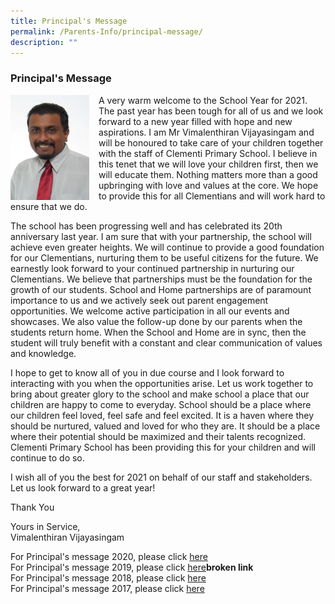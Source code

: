 ```yaml
---
title: Principal's Message
permalink: /Parents-Info/principal-message/
description: ""
---
```

### Principal's Message
		 
<img src="/images/principal%20message.jpg" style="width:25%;margin-right:15px;" align = "left">		 
		 
A very warm welcome to the School Year for 2021.<br>
The past year has been tough for all of us and we look forward to a new year filled with hope and new aspirations. I am Mr Vimalenthiran Vijayasingam and will be honoured to take care of your children together with the staff of Clementi Primary School. I believe in this tenet that we will love your children first, then we will educate them. Nothing matters more than a good upbringing with love and values at the core. We hope to provide this for all Clementians and will work hard to ensure that we do.

The school has been progressing well and has celebrated its 20th anniversary last year. I am sure that with your partnership, the school will achieve even greater heights. We will continue to provide a good foundation for our Clementians, nurturing them to be useful citizens for the future. We earnestly look forward to your continued partnership in nurturing our Clementians. We believe that partnerships must be the foundation for the growth of our students. School and Home partnerships are of paramount importance to us and we actively seek out parent engagement opportunities. We welcome active participation in all our events and showcases. We also value the follow-up done by our parents when the students return home. When the School and Home are in sync, then the student will truly benefit with a constant and clear communication of values and knowledge.

I hope to get to know all of you in due course and I look forward to interacting with you when the opportunities arise. Let us work together to bring about greater glory to the school and make school a place that our children are happy to come to everyday. School should be a place where our children feel loved, feel safe and feel excited. It is a haven where they should be nurtured, valued and loved for who they are. It should be a place where their potential should be maximized and their talents recognized. Clementi Primary School has been providing this for your children and will continue to do so.

I wish all of you the best for 2021 on behalf of our staff and stakeholders. Let us look forward to a great year!

Thank You

Yours in Service, <br>
Vimalenthiran Vijayasingam

For Principal's message 2020, please click [here](/files/P%20message%202020.pdf) <Br>
For Principal's message 2019, please click [here](https://clementipri.moe.edu.sg/qql/slot/u154/About%20Us/Principals%20Message/P/'s%20message%202019.pdf)**broken link** <br>
For Principal's message 2018, please click [here](/files/Principals%20message%202018.pdf) <br>
For Principal's message 2017, please click [here](/files/P's%20message%202017.pdf)